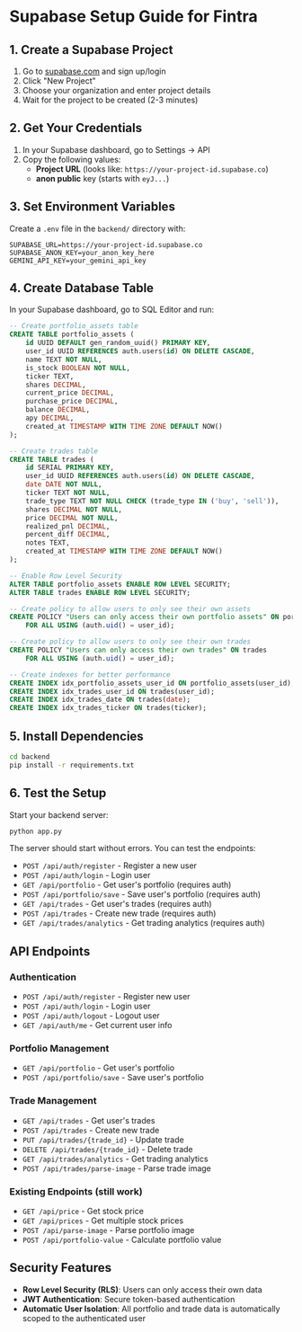 # Supabase Setup Guide for Fintra

## 1. Create a Supabase Project

1. Go to [supabase.com](https://supabase.com) and sign up/login
2. Click "New Project"
3. Choose your organization and enter project details
4. Wait for the project to be created (2-3 minutes)

## 2. Get Your Credentials

1. In your Supabase dashboard, go to Settings → API
2. Copy the following values:
   - **Project URL** (looks like: `https://your-project-id.supabase.co`)
   - **anon public** key (starts with `eyJ...`)

## 3. Set Environment Variables

Create a `.env` file in the `backend/` directory with:

```env
SUPABASE_URL=https://your-project-id.supabase.co
SUPABASE_ANON_KEY=your_anon_key_here
GEMINI_API_KEY=your_gemini_api_key
```

## 4. Create Database Table

In your Supabase dashboard, go to SQL Editor and run:

```sql
-- Create portfolio_assets table
CREATE TABLE portfolio_assets (
    id UUID DEFAULT gen_random_uuid() PRIMARY KEY,
    user_id UUID REFERENCES auth.users(id) ON DELETE CASCADE,
    name TEXT NOT NULL,
    is_stock BOOLEAN NOT NULL,
    ticker TEXT,
    shares DECIMAL,
    current_price DECIMAL,
    purchase_price DECIMAL,
    balance DECIMAL,
    apy DECIMAL,
    created_at TIMESTAMP WITH TIME ZONE DEFAULT NOW()
);

-- Create trades table
CREATE TABLE trades (
    id SERIAL PRIMARY KEY,
    user_id UUID REFERENCES auth.users(id) ON DELETE CASCADE,
    date DATE NOT NULL,
    ticker TEXT NOT NULL,
    trade_type TEXT NOT NULL CHECK (trade_type IN ('buy', 'sell')),
    shares DECIMAL NOT NULL,
    price DECIMAL NOT NULL,
    realized_pnl DECIMAL,
    percent_diff DECIMAL,
    notes TEXT,
    created_at TIMESTAMP WITH TIME ZONE DEFAULT NOW()
);

-- Enable Row Level Security
ALTER TABLE portfolio_assets ENABLE ROW LEVEL SECURITY;
ALTER TABLE trades ENABLE ROW LEVEL SECURITY;

-- Create policy to allow users to only see their own assets
CREATE POLICY "Users can only access their own portfolio assets" ON portfolio_assets
    FOR ALL USING (auth.uid() = user_id);

-- Create policy to allow users to only see their own trades
CREATE POLICY "Users can only access their own trades" ON trades
    FOR ALL USING (auth.uid() = user_id);

-- Create indexes for better performance
CREATE INDEX idx_portfolio_assets_user_id ON portfolio_assets(user_id);
CREATE INDEX idx_trades_user_id ON trades(user_id);
CREATE INDEX idx_trades_date ON trades(date);
CREATE INDEX idx_trades_ticker ON trades(ticker);
```

## 5. Install Dependencies

```bash
cd backend
pip install -r requirements.txt
```

## 6. Test the Setup

Start your backend server:

```bash
python app.py
```

The server should start without errors. You can test the endpoints:

- `POST /api/auth/register` - Register a new user
- `POST /api/auth/login` - Login user
- `GET /api/portfolio` - Get user's portfolio (requires auth)
- `POST /api/portfolio/save` - Save user's portfolio (requires auth)
- `GET /api/trades` - Get user's trades (requires auth)
- `POST /api/trades` - Create new trade (requires auth)
- `GET /api/trades/analytics` - Get trading analytics (requires auth)

## API Endpoints

### Authentication
- `POST /api/auth/register` - Register new user
- `POST /api/auth/login` - Login user
- `POST /api/auth/logout` - Logout user
- `GET /api/auth/me` - Get current user info

### Portfolio Management
- `GET /api/portfolio` - Get user's portfolio
- `POST /api/portfolio/save` - Save user's portfolio

### Trade Management
- `GET /api/trades` - Get user's trades
- `POST /api/trades` - Create new trade
- `PUT /api/trades/{trade_id}` - Update trade
- `DELETE /api/trades/{trade_id}` - Delete trade
- `GET /api/trades/analytics` - Get trading analytics
- `POST /api/trades/parse-image` - Parse trade image

### Existing Endpoints (still work)
- `GET /api/price` - Get stock price
- `GET /api/prices` - Get multiple stock prices
- `POST /api/parse-image` - Parse portfolio image
- `POST /api/portfolio-value` - Calculate portfolio value

## Security Features

- **Row Level Security (RLS)**: Users can only access their own data
- **JWT Authentication**: Secure token-based authentication
- **Automatic User Isolation**: All portfolio and trade data is automatically scoped to the authenticated user